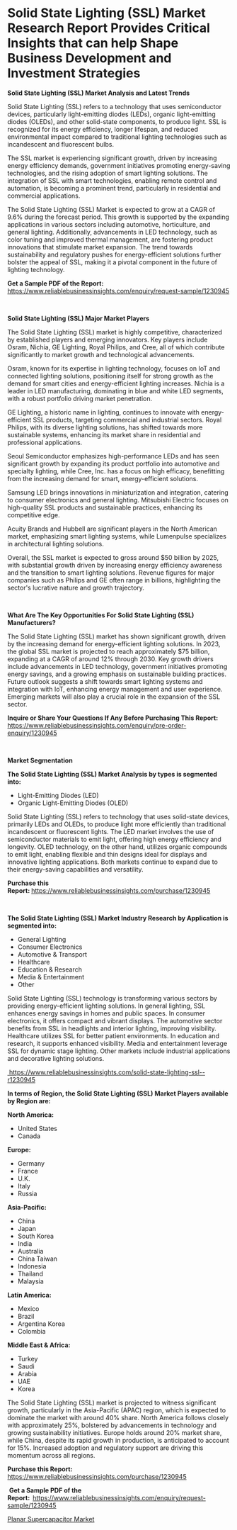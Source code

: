 <p><h1>Solid State Lighting (SSL) Market Research Report Provides Critical Insights that can help Shape Business Development and Investment Strategies</h1></p><p><strong>Solid State Lighting (SSL) Market Analysis and Latest Trends</strong></p>
<p><p>Solid State Lighting (SSL) refers to a technology that uses semiconductor devices, particularly light-emitting diodes (LEDs), organic light-emitting diodes (OLEDs), and other solid-state components, to produce light. SSL is recognized for its energy efficiency, longer lifespan, and reduced environmental impact compared to traditional lighting technologies such as incandescent and fluorescent bulbs.</p><p>The SSL market is experiencing significant growth, driven by increasing energy efficiency demands, government initiatives promoting energy-saving technologies, and the rising adoption of smart lighting solutions. The integration of SSL with smart technologies, enabling remote control and automation, is becoming a prominent trend, particularly in residential and commercial applications.</p><p>The Solid State Lighting (SSL) Market is expected to grow at a CAGR of 9.6% during the forecast period. This growth is supported by the expanding applications in various sectors including automotive, horticulture, and general lighting. Additionally, advancements in LED technology, such as color tuning and improved thermal management, are fostering product innovations that stimulate market expansion. The trend towards sustainability and regulatory pushes for energy-efficient solutions further bolster the appeal of SSL, making it a pivotal component in the future of lighting technology.</p></p>
<p><strong>Get a Sample PDF of the Report:&nbsp;</strong> <a href="https://www.reliablebusinessinsights.com/enquiry/request-sample/1230945?utm_campaign=2274&utm_medium=2&utm_source=Github&utm_content=ia&utm_term=06042025&utm_id=solid-state-lighting-ssl">https://www.reliablebusinessinsights.com/enquiry/request-sample/1230945</a></p>
<p>&nbsp;</p>
<p><strong>Solid State Lighting (SSL) Major Market Players</strong></p>
<p><p>The Solid State Lighting (SSL) market is highly competitive, characterized by established players and emerging innovators. Key players include Osram, Nichia, GE Lighting, Royal Philips, and Cree, all of which contribute significantly to market growth and technological advancements.</p><p>Osram, known for its expertise in lighting technology, focuses on IoT and connected lighting solutions, positioning itself for strong growth as the demand for smart cities and energy-efficient lighting increases. Nichia is a leader in LED manufacturing, dominating in blue and white LED segments, with a robust portfolio driving market penetration.</p><p>GE Lighting, a historic name in lighting, continues to innovate with energy-efficient SSL products, targeting commercial and industrial sectors. Royal Philips, with its diverse lighting solutions, has shifted towards more sustainable systems, enhancing its market share in residential and professional applications. </p><p>Seoul Semiconductor emphasizes high-performance LEDs and has seen significant growth by expanding its product portfolio into automotive and specialty lighting, while Cree, Inc. has a focus on high efficacy, benefitting from the increasing demand for smart, energy-efficient solutions.</p><p>Samsung LED brings innovations in miniaturization and integration, catering to consumer electronics and general lighting. Mitsubishi Electric focuses on high-quality SSL products and sustainable practices, enhancing its competitive edge.</p><p>Acuity Brands and Hubbell are significant players in the North American market, emphasizing smart lighting systems, while Lumenpulse specializes in architectural lighting solutions.</p><p>Overall, the SSL market is expected to gross around $50 billion by 2025, with substantial growth driven by increasing energy efficiency awareness and the transition to smart lighting solutions. Revenue figures for major companies such as Philips and GE often range in billions, highlighting the sector's lucrative nature and growth trajectory.</p></p>
<p>&nbsp;</p>
<p><strong>What Are The Key Opportunities For Solid State Lighting (SSL) Manufacturers?</strong></p>
<p><p>The Solid State Lighting (SSL) market has shown significant growth, driven by the increasing demand for energy-efficient lighting solutions. In 2023, the global SSL market is projected to reach approximately $75 billion, expanding at a CAGR of around 12% through 2030. Key growth drivers include advancements in LED technology, government initiatives promoting energy savings, and a growing emphasis on sustainable building practices. Future outlook suggests a shift towards smart lighting systems and integration with IoT, enhancing energy management and user experience. Emerging markets will also play a crucial role in the expansion of the SSL sector.</p></p>
<p><strong>Inquire or Share Your Questions If Any Before Purchasing This Report:</strong> <a href="https://www.reliablebusinessinsights.com/enquiry/pre-order-enquiry/1230945?utm_campaign=2274&utm_medium=2&utm_source=Github&utm_content=ia&utm_term=06042025&utm_id=solid-state-lighting-ssl">https://www.reliablebusinessinsights.com/enquiry/pre-order-enquiry/1230945</a></p>
<p>&nbsp;</p>
<p><strong>Market Segmentation</strong></p>
<p><strong>The Solid State Lighting (SSL) Market Analysis by types is segmented into:</strong></p>
<p><ul><li>Light-Emitting Diodes (LED)</li><li>Organic Light-Emitting Diodes (OLED)</li></ul></p>
<p><p>Solid State Lighting (SSL) refers to technology that uses solid-state devices, primarily LEDs and OLEDs, to produce light more efficiently than traditional incandescent or fluorescent lights. The LED market involves the use of semiconductor materials to emit light, offering high energy efficiency and longevity. OLED technology, on the other hand, utilizes organic compounds to emit light, enabling flexible and thin designs ideal for displays and innovative lighting applications. Both markets continue to expand due to their energy-saving capabilities and versatility.</p></p>
<p><strong>Purchase this Report:&nbsp;</strong><a href="https://www.reliablebusinessinsights.com/purchase/1230945?utm_campaign=2274&utm_medium=2&utm_source=Github&utm_content=ia&utm_term=06042025&utm_id=solid-state-lighting-ssl">https://www.reliablebusinessinsights.com/purchase/1230945</a></p>
<p>&nbsp;</p>
<p><strong>The Solid State Lighting (SSL) Market Industry Research by Application is segmented into:</strong></p>
<p><ul><li>General Lighting</li><li>Consumer Electronics</li><li>Automotive & Transport</li><li>Healthcare</li><li>Education & Research</li><li>Media & Entertainment</li><li>Other</li></ul></p>
<p><p>Solid State Lighting (SSL) technology is transforming various sectors by providing energy-efficient lighting solutions. In general lighting, SSL enhances energy savings in homes and public spaces. In consumer electronics, it offers compact and vibrant displays. The automotive sector benefits from SSL in headlights and interior lighting, improving visibility. Healthcare utilizes SSL for better patient environments. In education and research, it supports enhanced visibility. Media and entertainment leverage SSL for dynamic stage lighting. Other markets include industrial applications and decorative lighting solutions.</p></p>
<p><a href="https://www.reliablebusinessinsights.com/solid-state-lighting-ssl--r1230945?utm_campaign=2274&utm_medium=2&utm_source=Github&utm_content=ia&utm_term=06042025&utm_id=solid-state-lighting-ssl">&nbsp;https://www.reliablebusinessinsights.com/solid-state-lighting-ssl--r1230945</a></p>
<p><strong>In terms of Region, the Solid State Lighting (SSL) Market Players available by Region are:</strong></p>
<p>
    <p> <strong> North America: </strong>
        <ul>
            <li>United States</li>
            <li>Canada</li>
        </ul>
        </p> 
    <p> <strong> Europe: </strong>
        <ul>
            <li>Germany</li>
            <li>France</li>
            <li>U.K.</li>
            <li>Italy</li>
            <li>Russia</li>
        </ul>
        </p> 
    <p> <strong> Asia-Pacific: </strong>
        <ul>
            <li>China</li>
            <li>Japan</li>
            <li>South Korea</li>
            <li>India</li>
            <li>Australia</li>
            <li>China Taiwan</li>
            <li>Indonesia</li>
            <li>Thailand</li>
            <li>Malaysia</li>
        </ul>
        </p> 
    <p> <strong> Latin America: </strong>
        <ul>
            <li>Mexico</li>
            <li>Brazil</li>
            <li>Argentina Korea</li>
            <li>Colombia</li>
        </ul>
        </p> 
    <p> <strong> Middle East & Africa: </strong>
        <ul>
            <li>Turkey</li>
            <li>Saudi</li>
            <li>Arabia</li>
            <li>UAE</li>
            <li>Korea</li>
        </ul>
    </p>
    </p>
<p><p>The Solid State Lighting (SSL) market is projected to witness significant growth, particularly in the Asia-Pacific (APAC) region, which is expected to dominate the market with around 40% share. North America follows closely with approximately 25%, bolstered by advancements in technology and growing sustainability initiatives. Europe holds around 20% market share, while China, despite its rapid growth in production, is anticipated to account for 15%. Increased adoption and regulatory support are driving this momentum across all regions.</p></p>
<p><strong>Purchase this Report: </strong><a href="https://www.reliablebusinessinsights.com/purchase/1230945?utm_campaign=2274&utm_medium=2&utm_source=Github&utm_content=ia&utm_term=06042025&utm_id=solid-state-lighting-ssl">https://www.reliablebusinessinsights.com/purchase/1230945</a></p>
<p>&nbsp;<strong>Get a Sample PDF of the Report:&nbsp;&nbsp;</strong><a href="https://www.reliablebusinessinsights.com/enquiry/request-sample/1230945?utm_campaign=2274&utm_medium=2&utm_source=Github&utm_content=ia&utm_term=06042025&utm_id=solid-state-lighting-ssl">https://www.reliablebusinessinsights.com/enquiry/request-sample/1230945</a></p>
<p><strong></strong></p>
<p><p><a href="https://github.com/AngelaWalsh696/Market-Research-Report-List-2/blob/main/planar-supercapacitor-market.md?utm_campaign=2274&utm_medium=2&utm_source=Github&utm_content=ia&utm_term=06042025&utm_id=solid-state-lighting-ssl">Planar Supercapacitor Market</a></p></p>